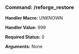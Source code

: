 ### Command: /reforge_restore

**Handler Macro:** UNKNOWN

**Handler Value:** 999

**Required Status:** 0

**Arguments:**
None
